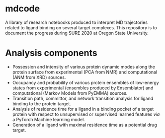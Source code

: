 # mdcode

A library of research notebooks produced to interpret MD trajectories related to ligand binding on several target complexes. This repository is to document the progress during SURE 2020 at Oregon State University.

# Analysis components
- Possession and intensity of various protein dynamic modes along the protein surface from experimental (PCA from NMR) and computational (ANM from XRD) sources.
- Occupancy and probability of various protein ensembles of low-energy states from experimental (ensembles produced by Ensemblator) and computational (Markov Models from PyEMMA) sources.
- Transition path, committor, and network transition analysis for ligand binding to the protein target.
- Analysis of residence time for a ligand in a binding pocket of a target protein with respect to unsupervised or supervised learned features *via* a PyTorch Machine learning model.
- Generation of a ligand with maximal residence time as a potential drug target.